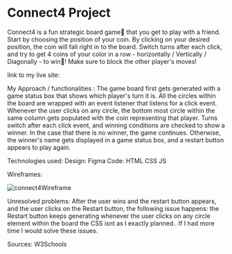 # Connect4 Project


Connect4 is a fun strategic board game🎯 that you get to play with a friend. Start by choosing the position of your coin. By clicking on your desired position, the coin will fall right in to the board. Switch turns after each click, and try to get 4 coins of your color in a row - horizontally / Vertically / Diagonally - to win🥇! Make sure to block the other player's moves!


link to my live site:


My Approach / functionalities :
The game board first gets generated with a game status box that shows which player's turn it is. All the circles within the board are wrapped with an event listener that listens for a click event. Whenever the user clicks on any circle, the bottom most circle within the same column gets populated with the coin representing that player. Turns switch after each click event, and winning conditions are checked to show a winner. In the case that there is no winner, the game continues. Otherwise, the winner's name gets displayed in a game status box, and a restart button appears to play again.


Technologies used:
Design: Figma
Code:
HTML
CSS
JS


Wireframes:

![connect4Wireframe](https://user-images.githubusercontent.com/102879553/194263606-f9e3981c-915f-41c9-afc5-937bda3acc07.png)



Unresolved problems:
After the user wins and the restart button appears, and the user clicks on the Restart button, the following issue happens: the Restart button keeps generating whenever the user clicks on any circle element within the board
the CSS isnt as I exactly planned..
If I had more time I would solve these issues.


Sources:
W3Schools





